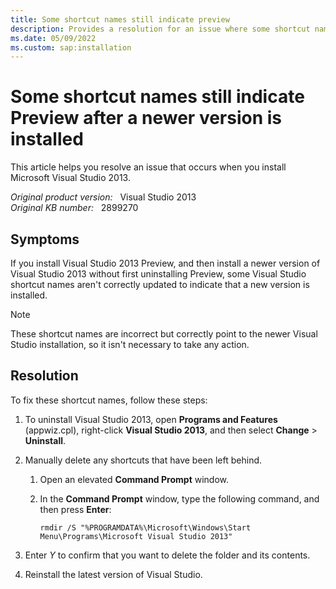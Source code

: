 ```yaml
---
title: Some shortcut names still indicate preview
description: Provides a resolution for an issue where some shortcut names still indicate preview version after a newer version is installed.
ms.date: 05/09/2022
ms.custom: sap:installation
---
```

# Some shortcut names still indicate Preview after a newer version is installed

This article helps you resolve an issue that occurs when you install Microsoft Visual Studio 2013.

_Original product version:_ &nbsp; Visual Studio 2013  
_Original KB number:_ &nbsp; 2899270

## Symptoms

If you install Visual Studio 2013 Preview, and then install a newer version of Visual Studio 2013 without first uninstalling Preview, some Visual Studio shortcut names aren't correctly updated to indicate that a new version is installed.

> [!NOTE]
> These shortcut names are incorrect but correctly point to the newer Visual Studio installation, so it isn't necessary to take any action.

## Resolution

To fix these shortcut names, follow these steps:

1. To uninstall Visual Studio 2013, open **Programs and Features** (appwiz.cpl), right-click **Visual Studio 2013**, and then select **Change** > **Uninstall**.

2. Manually delete any shortcuts that have been left behind.

    1. Open an elevated **Command Prompt** window.

    2. In the **Command Prompt** window, type the following command, and then press **Enter**:

        ```console
        rmdir /S "%PROGRAMDATA%\Microsoft\Windows\Start Menu\Programs\Microsoft Visual Studio 2013"
        ```

3. Enter _Y_ to confirm that you want to delete the folder and its contents.

4. Reinstall the latest version of Visual Studio.
